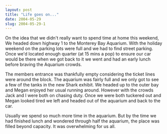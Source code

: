 ```yaml
---
layout: post
title: "Life goes on..."
date: 2004-05-29
slug: 2004-05-29-1
---
```


On the idea that we didn&apos;t really want to spend time at home this weekend, We headed down highway 1 to the Monterey Bay Aquarium.   With the holiday weekend on the parking lots were full and we had to find street parking.  Once we&apos;d located enough quarter (at 15 mins a pop) to ensure our car would be there when we got back to it we went and had an early lunch before braving the Aquarium crowds.  

The members entrance was thankfully empty considering the ticket lines were around the block.  The aquarium was fairly full and we only got to see a few of the tanks in the new Shark exhibit.  We headed up to the outer bay and Megan enjoyed her usual running around.  However with the crowds Jack and I were both on chasing duty.  Once we were both tuckered out and Megan looked tired we left and headed out of the aquarium and back to the car.  

Usually we spend so much more time in the aquarium.  But by the time we had finished lunch and wondered through half the aquarium, the place was filled beyond capacity.  It was overwhelming for us all. 
